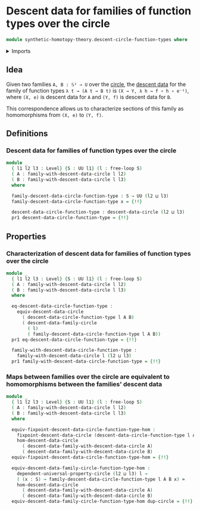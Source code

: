 # Descent data for families of function types over the circle

```agda
module synthetic-homotopy-theory.descent-circle-function-types where
```

<details><summary>Imports</summary>

```agda
open import foundation.commuting-squares-of-maps
open import foundation.commuting-triangles-of-maps
open import foundation.dependent-pair-types
open import foundation.equivalences
open import foundation.function-extensionality
open import foundation.function-types
open import foundation.functoriality-dependent-pair-types
open import foundation.functoriality-function-types
open import foundation.homotopies
open import foundation.identity-types
open import foundation.postcomposition-functions
open import foundation.transport-along-identifications
open import foundation.universal-property-equivalences
open import foundation.universe-levels
open import foundation.whiskering-homotopies

open import synthetic-homotopy-theory.descent-circle
open import synthetic-homotopy-theory.free-loops
open import synthetic-homotopy-theory.morphisms-descent-data-circle
open import synthetic-homotopy-theory.sections-descent-circle
open import synthetic-homotopy-theory.universal-property-circle
```

</details>

## Idea

Given two families `A, B : 𝕊¹ → U` over the
[circle](synthetic-homotopy-theory.circle.md), the
[descent data](synthetic-homotopy-theory.descent-circle.md) for the family of
function types `λ t → (A t → B t)` is `(X → Y, λ h → f ∘ h ∘ e⁻¹)`, where
`(X, e)` is descent data for `A` and `(Y, f)` is descent data for `B`.

This correspondence allows us to characterize sections of this family as
homomorphisms from `(X, e)` to `(Y, f)`.

## Definitions

### Descent data for families of function types over the circle

```agda
module _
  { l1 l2 l3 : Level} {S : UU l1} (l : free-loop S)
  ( A : family-with-descent-data-circle l l2)
  ( B : family-with-descent-data-circle l l3)
  where

  family-descent-data-circle-function-type : S → UU (l2 ⊔ l3)
  family-descent-data-circle-function-type x = {!!}

  descent-data-circle-function-type : descent-data-circle (l2 ⊔ l3)
  pr1 descent-data-circle-function-type = {!!}
```

## Properties

### Characterization of descent data for families of function types over the circle

```agda
module _
  { l1 l2 l3 : Level} {S : UU l1} (l : free-loop S)
  ( A : family-with-descent-data-circle l l2)
  ( B : family-with-descent-data-circle l l3)
  where

  eq-descent-data-circle-function-type :
    equiv-descent-data-circle
      ( descent-data-circle-function-type l A B)
      ( descent-data-family-circle
        ( l)
        ( family-descent-data-circle-function-type l A B))
  pr1 eq-descent-data-circle-function-type = {!!}

  family-with-descent-data-circle-function-type :
    family-with-descent-data-circle l (l2 ⊔ l3)
  pr1 family-with-descent-data-circle-function-type = {!!}
```

### Maps between families over the circle are equivalent to homomorphisms between the families' descent data

```agda
module _
  { l1 l2 l3 : Level} {S : UU l1} (l : free-loop S)
  ( A : family-with-descent-data-circle l l2)
  ( B : family-with-descent-data-circle l l3)
  where

  equiv-fixpoint-descent-data-circle-function-type-hom :
    fixpoint-descent-data-circle (descent-data-circle-function-type l A B) ≃
    hom-descent-data-circle
      ( descent-data-family-with-descent-data-circle A)
      ( descent-data-family-with-descent-data-circle B)
  equiv-fixpoint-descent-data-circle-function-type-hom = {!!}

  equiv-descent-data-family-circle-function-type-hom :
    dependent-universal-property-circle (l2 ⊔ l3) l →
    ( (x : S) → family-descent-data-circle-function-type l A B x) ≃
    hom-descent-data-circle
      ( descent-data-family-with-descent-data-circle A)
      ( descent-data-family-with-descent-data-circle B)
  equiv-descent-data-family-circle-function-type-hom dup-circle = {!!}
```
